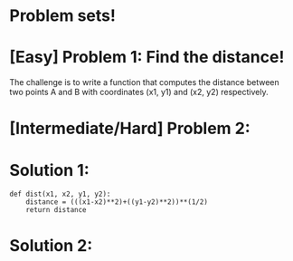 # Problem sets!

# [Easy] Problem 1: Find the distance!

The challenge is to write a function that computes the distance between two points A and B with coordinates (x1, y1) and (x2, y2) respectively.

# [Intermediate/Hard] Problem 2: 



# Solution 1: 

```
def dist(x1, x2, y1, y2):
	distance = (((x1-x2)**2)+((y1-y2)**2))**(1/2)
	return distance
```

# Solution 2: 



